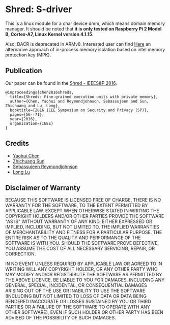 # Shred: S-driver

This is a linux module for a char device dmm, which means domain memory manager.
It should be noted that **it is only tested on Raspberry Pi 2 Model B, Cortex-A7, Linux Kernel version 4.1.15**. 

Also, DACR is deprecated in ARMv8. Interested user can find [Here](https://gitlab.mpi-sws.org/vahldiek/erim) an alternarive approach of in-process memory isolation based on intel memory protection key (MPK).

## Publication

Our paper can be found in the [Shred - IEEES&P 2016](shred.pdf).

```
@inproceedings{chen2016shreds,
  title={Shreds: Fine-grained execution units with private memory},
  author={Chen, Yaohui and Reymondjohnson, Sebassujeen and Sun, Zhichuang and Lu, Long},
  booktitle={2016 IEEE Symposium on Security and Privacy (SP)},
  pages={56--71},
  year={2016},
  organization={IEEE}
}
```


## Credits 

- [Yaohui Chen](https://yaohway.github.io)
- [Zhichuang Sun](https://github.com/sunzc)
- [Sebassujeen Reymondjohnson](https://www.linkedin.com/in/sebassujeen/)
- [Long Lu](https://www.longlu.org)


## Disclaimer of Warranty
BECAUSE THIS SOFTWARE IS LICENSED FREE OF CHARGE, THERE IS NO WARRANTY FOR THE SOFTWARE, TO THE EXTENT PERMITTED BY APPLICABLE LAW. EXCEPT WHEN OTHERWISE STATED IN WRITING THE COPYRIGHT HOLDERS AND/OR OTHER PARTIES PROVIDE THE SOFTWARE "AS IS" WITHOUT WARRANTY OF ANY KIND, EITHER EXPRESSED OR IMPLIED, INCLUDING, BUT NOT LIMITED TO, THE IMPLIED WARRANTIES OF MERCHANTABILITY AND FITNESS FOR A PARTICULAR PURPOSE. THE ENTIRE RISK AS TO THE QUALITY AND PERFORMANCE OF THE SOFTWARE IS WITH YOU. SHOULD THE SOFTWARE PROVE DEFECTIVE, YOU ASSUME THE COST OF ALL NECESSARY SERVICING, REPAIR, OR CORRECTION.

IN NO EVENT UNLESS REQUIRED BY APPLICABLE LAW OR AGREED TO IN WRITING WILL ANY COPYRIGHT HOLDER, OR ANY OTHER PARTY WHO MAY MODIFY AND/OR REDISTRIBUTE THE SOFTWARE AS PERMITTED BY THE ABOVE LICENCE, BE LIABLE TO YOU FOR DAMAGES, INCLUDING ANY GENERAL, SPECIAL, INCIDENTAL, OR CONSEQUENTIAL DAMAGES ARISING OUT OF THE USE OR INABILITY TO USE THE SOFTWARE (INCLUDING BUT NOT LIMITED TO LOSS OF DATA OR DATA BEING RENDERED INACCURATE OR LOSSES SUSTAINED BY YOU OR THIRD PARTIES OR A FAILURE OF THE SOFTWARE TO OPERATE WITH ANY OTHER SOFTWARE), EVEN IF SUCH HOLDER OR OTHER PARTY HAS BEEN ADVISED OF THE POSSIBILITY OF SUCH DAMAGES.

